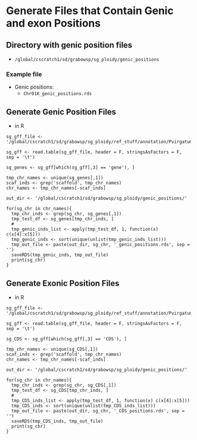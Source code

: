 # Generate Files that Contain Genic and exon Positions

## Directory with genic position files
* `/global/cscratch1/sd/grabowsp/sg_ploidy/genic_positions`
### Example file
* Genic positions:
  * `Chr01K_genic_positions.rds`

## Generate Genic Position Files
* in R
```
sg_gff_file <- '/global/cscratch1/sd/grabowsp/sg_ploidy/ref_stuff/annotation/Pvirgatum_516_v5.1/Pvirgatum_516_v5.1.gene.gff3'

sg_gff <- read.table(sg_gff_file, header = F, stringsAsFactors = F, sep = '\t')

sg_genes <- sg_gff[which(sg_gff[,3] == 'gene'), ]

tmp_chr_names <- unique(sg_genes[,1])
scaf_inds <- grep('scaffold', tmp_chr_names)
chr_names <- tmp_chr_names[-scaf_inds]

out_dir <- '/global/cscratch1/sd/grabowsp/sg_ploidy/genic_positions/'

for(sg_chr in chr_names){
  tmp_chr_inds <- grep(sg_chr, sg_genes[,1])
  tmp_test_df <- sg_genes[tmp_chr_inds, ]
  #
  tmp_genic_inds_list <- apply(tmp_test_df, 1, function(x) c(x[4]:x[5]))
  tmp_genic_inds <- sort(unique(unlist(tmp_genic_inds_list)))
  tmp_out_file <- paste(out_dir, sg_chr, '_genic_positions.rds', sep = '')
  saveRDS(tmp_genic_inds, tmp_out_file)
  print(sg_chr)
}
```

## Generate Exonic Position Files
* in R
```
sg_gff_file <- '/global/cscratch1/sd/grabowsp/sg_ploidy/ref_stuff/annotation/Pvirgatum_516_v5.1/Pvirgatum_516_v5.1.gene.gff3'

sg_gff <- read.table(sg_gff_file, header = F, stringsAsFactors = F, sep = '\t')

sg_CDS <- sg_gff[which(sg_gff[,3] == 'CDS'), ]

tmp_chr_names <- unique(sg_CDS[,1])
scaf_inds <- grep('scaffold', tmp_chr_names)
chr_names <- tmp_chr_names[-scaf_inds]

out_dir <- '/global/cscratch1/sd/grabowsp/sg_ploidy/genic_positions/'

for(sg_chr in chr_names){
  tmp_chr_inds <- grep(sg_chr, sg_CDS[,1])
  tmp_test_df <- sg_CDS[tmp_chr_inds, ]
  #
  tmp_CDS_inds_list <- apply(tmp_test_df, 1, function(x) c(x[4]:x[5]))
  tmp_CDS_inds <- sort(unique(unlist(tmp_CDS_inds_list)))
  tmp_out_file <- paste(out_dir, sg_chr, '_CDS_positions.rds', sep = '')
  saveRDS(tmp_CDS_inds, tmp_out_file)
  print(sg_chr)
}
```


